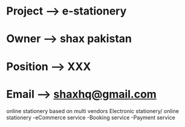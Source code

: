 # Project --> e-stationery
# Owner   --> shax pakistan
# Position --> XXX
# Email  --> shaxhq@gmail.com
online stationery based on multi vendors
Electronic stationery/ online stationery
-eCommerce service
-Booking service
-Payment service